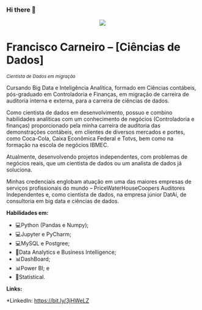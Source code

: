 ### Hi there 👋

<!--
**franciscocarneiro/franciscocarneiro** is a ✨ _special_ ✨ repository because its `README.md` (this file) appears on your GitHub profile.

Here are some ideas to get you started:

- 🔭 I’m currently working on ...
- 🌱 I’m currently learning ...
- 👯 I’m looking to collaborate on ...
- 🤔 I’m looking for help with ...
- 💬 Ask me about ...
- 📫 How to reach me: ...
- 😄 Pronouns: ...
- ⚡ Fun fact: ...
-->
<p align="center">
  <img src="https://github.com/carlosfab/template_portfolio/raw/master/banner.png" >
</p>

# Francisco Carneiro – [Ciências de Dados]
<sub>*Cientista de Dados em migração*</sub>

Cursando Big Data e Inteligência Analítica, formado em Ciências contábeis, pós-graduado em Controladoria e Finanças, em migração de carreira de auditoria interna e externa, para a carreira de ciências de dados.

Como cientista de dados em desenvolvimento, possuo e combino habilidades analíticas com um conhecimento de negócios (Controladoria e finanças) proporcionado pela minha carreira de auditoria das demonstrações contábeis, em clientes de diversos mercados e portes, como Coca-Cola, Caixa Econômica Federal e Totvs, bem como na formação na escola de negócios IBMEC.

Atualmente, desenvolvendo projetos independentes, com problemas de negócios reais, que um cientista de dados ou um analista de dados já soluciona.

Minhas credenciais englobam atuação em uma das maiores empresas de serviços profissionais do mundo – PriceWaterHouseCoopers Auditores Independentes e, como cientista de dados, na empresa júnior DatAí, de consultoria em big data e ciências de dados.

**Habilidades em:** 
- 💻Python (Pandas e Numpy);
- 💻Jupyter e PyCharm;
- 💻MySQL e Postgree;
- 📁Data Analytics e Business Intelligence;
- 📊DashBoard; 
- 📊Power BI; e
- 📙Statistical.

**Links:**

*LinkedIn: https://bit.ly/3jHWeLZ
